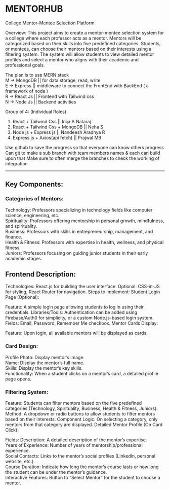 # MENTORHUB
College Mentor-Mentee Selection Platform

Overview: 
This project aims to create a mentor-mentee selection system for a college where each professor acts as a mentor. Mentors will be categorized based on their skills into five predefined categories. Students, or mentees, can choose their mentors based on their interests using a filtering system. The system will allow students to view detailed mentor profiles and select a mentor who aligns with their academic and professional goals.

The plan is to use MERN stack \
M ->  MongoDB || for data storage, read, write \
E -> Express  || middleware to connect the FrontEnd with BackEnd ( a framework of node ) \
R -> React Js || Frontend with Tailwind css \
N -> Node Js  || Backend activities

Group of 4: (Individual Roles)
1. React + Tailwind Css           || Inija A Nataraj
2. React + Tailwind Css + MongoDB || Neha S
3. Node js + Express js           || Nandeesh Aradhya R
4. Express js + Axios(api fetch)  || Prajwal MB
 

Use github to save the progress so that everyone can know others progress
Can git to make a sub branch with team members names & each can build upon that
Make sure to often merge the branches to check the working of integration

----------

## Key Components:
### Categories of Mentors:
Technology: Professors specializing in technology fields like computer science, engineering, etc. \
Spirituality: Professors offering mentorship in personal growth, mindfulness, and spirituality. \
Business: Professors with skills in entrepreneurship, management, and finance. \
Health & Fitness: Professors with expertise in health, wellness, and physical fitness. \
Juniors: Professors focusing on guiding junior students in their early academic stages. 

## Frontend Description:
Technologies:
React.js for building the user interface.
Optional: CSS-in-JS for styling, React Router for navigation.
Steps to Implement:
Student Login Page (Optional):

Feature: A simple login page allowing students to log in using their credentials.
Libraries/Tools: Authentication can be added using Firebase/Auth0 for simplicity, or a custom Node.js-based login system.
Fields: Email, Password, Remember Me checkbox.
Mentor Cards Display:

Feature: Upon login, all available mentors will be displayed as cards. 
### Card Design: 
Profile Photo: Display mentor’s image. \
Name: Display the mentor’s full name. \
Skills: Display the mentor’s key skills. \
Functionality: When a student clicks on a mentor’s card, a detailed profile page opens. 

### Filtering System:
Feature: Students can filter mentors based on the five predefined categories (Technology, Spirituality, Business, Health & Fitness, Juniors).
Method: A dropdown or radio buttons to allow students to filter mentors based on their interests.
Component Logic: On selecting a category, only mentors from that category are displayed.
Detailed Mentor Profile (On Card Click):

Fields:
Description: A detailed description of the mentor’s expertise. \
Years of Experience: Number of years of mentorship/professional experience. \
Social Contacts: Links to the mentor’s social profiles (LinkedIn, personal website, etc.). \
Course Duration: Indicate how long the mentor’s course lasts or how long the student can be under the mentor’s guidance. \
Interactive Features:
Button to “Select Mentor” for the student to choose a mentor.
